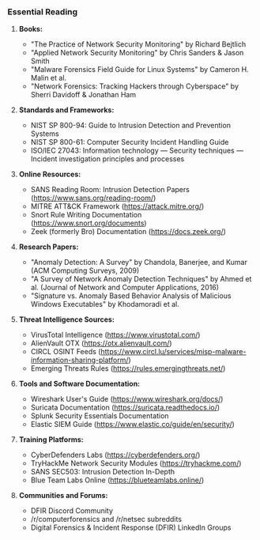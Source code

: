
### Essential Reading

1. **Books:**
   - "The Practice of Network Security Monitoring" by Richard Bejtlich
   - "Applied Network Security Monitoring" by Chris Sanders & Jason Smith
   - "Malware Forensics Field Guide for Linux Systems" by Cameron H. Malin et al.
   - "Network Forensics: Tracking Hackers through Cyberspace" by Sherri Davidoff & Jonathan Ham

2. **Standards and Frameworks:**
   - NIST SP 800-94: Guide to Intrusion Detection and Prevention Systems
   - NIST SP 800-61: Computer Security Incident Handling Guide
   - ISO/IEC 27043: Information technology — Security techniques — Incident investigation principles and processes

3. **Online Resources:**
   - SANS Reading Room: Intrusion Detection Papers (https://www.sans.org/reading-room/)
   - MITRE ATT&CK Framework (https://attack.mitre.org/)
   - Snort Rule Writing Documentation (https://www.snort.org/documents)
   - Zeek (formerly Bro) Documentation (https://docs.zeek.org/)

4. **Research Papers:**
   - "Anomaly Detection: A Survey" by Chandola, Banerjee, and Kumar (ACM Computing Surveys, 2009)
   - "A Survey of Network Anomaly Detection Techniques" by Ahmed et al. (Journal of Network and Computer Applications, 2016)
   - "Signature vs. Anomaly Based Behavior Analysis of Malicious Windows Executables" by Khodamoradi et al.

5. **Threat Intelligence Sources:**
   - VirusTotal Intelligence (https://www.virustotal.com/)
   - AlienVault OTX (https://otx.alienvault.com/)
   - CIRCL OSINT Feeds (https://www.circl.lu/services/misp-malware-information-sharing-platform/)
   - Emerging Threats Rules (https://rules.emergingthreats.net/)

6. **Tools and Software Documentation:**
   - Wireshark User's Guide (https://www.wireshark.org/docs/)
   - Suricata Documentation (https://suricata.readthedocs.io/)
   - Splunk Security Essentials Documentation
   - Elastic SIEM Guide (https://www.elastic.co/guide/en/security/)

7. **Training Platforms:**
   - CyberDefenders Labs (https://cyberdefenders.org/)
   - TryHackMe Network Security Modules (https://tryhackme.com/)
   - SANS SEC503: Intrusion Detection In-Depth
   - Blue Team Labs Online (https://blueteamlabs.online/)

8. **Communities and Forums:**
   - DFIR Discord Community
   - /r/computerforensics and /r/netsec subreddits
   - Digital Forensics & Incident Response (DFIR) LinkedIn Groups